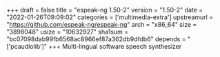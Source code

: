 +++
draft = false
title = "espeak-ng 1.50-2"
version = "1.50-2"
date = "2022-01-26T09:09:02"
categories = ['multimedia-extra']
upstreamurl = "https://github.com/espeak-ng/espeak-ng"
arch = "x86_64"
size = "3898048"
usize = "10632927"
sha1sum = "bc07098dab99fb6568ac8966ef87a362db9dfdb6"
depends = "['pcaudiolib']"
+++
Multi-lingual software speech synthesizer